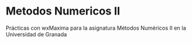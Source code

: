 # Metodos Numericos II
Prácticas con wxMaxima para la asignatura Métodos Numéricos II en la Universidad de Granada
